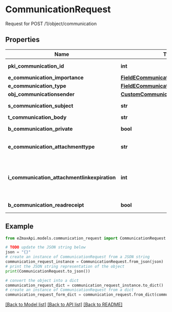 # CommunicationRequest

Request for POST /1/object/communication

## Properties

Name | Type | Description | Notes
------------ | ------------- | ------------- | -------------
**pki_communication_id** | **int** | The unique ID of the Communication. | [optional] 
**e_communication_importance** | [**FieldECommunicationImportance**](FieldECommunicationImportance.md) |  | [optional] 
**e_communication_type** | [**FieldECommunicationType**](FieldECommunicationType.md) |  | 
**obj_communicationsender** | [**CustomCommunicationsenderRequest**](CustomCommunicationsenderRequest.md) |  | [optional] 
**s_communication_subject** | **str** | The subject of the Communication | [optional] 
**t_communication_body** | **str** | The Body of the Communication | 
**b_communication_private** | **bool** | Whether the Communication is private or not | 
**e_communication_attachmenttype** | **str** | How the attachment should be included in the email.   Only used if eCommunicationType is **Email** | [optional] 
**i_communication_attachmentlinkexpiration** | **int** | The number of days before the attachment link expired.   Only used if eCommunicationType is **Email** and eCommunicationattachmentType is **Link** | [optional] 
**b_communication_readreceipt** | **bool** | Whether we ask for a read receipt or not. | [optional] 

## Example

```python
from eZmaxApi.models.communication_request import CommunicationRequest

# TODO update the JSON string below
json = "{}"
# create an instance of CommunicationRequest from a JSON string
communication_request_instance = CommunicationRequest.from_json(json)
# print the JSON string representation of the object
print(CommunicationRequest.to_json())

# convert the object into a dict
communication_request_dict = communication_request_instance.to_dict()
# create an instance of CommunicationRequest from a dict
communication_request_form_dict = communication_request.from_dict(communication_request_dict)
```
[[Back to Model list]](../README.md#documentation-for-models) [[Back to API list]](../README.md#documentation-for-api-endpoints) [[Back to README]](../README.md)


